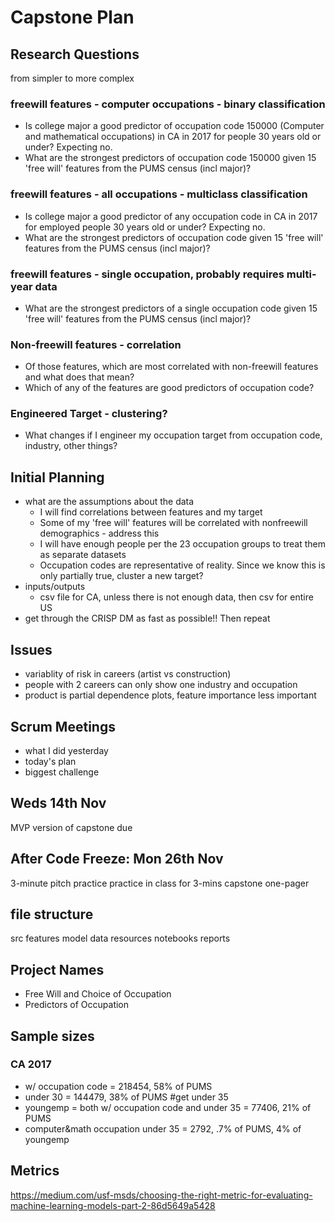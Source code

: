 # Capstone Plan

## Research Questions
from simpler to more complex
### freewill features - computer occupations - binary classification
* Is college major a good predictor of occupation code 150000 (Computer and mathematical occupations) in CA in 2017 for people 30 years old or under? Expecting no. 
* What are the strongest predictors of occupation code 150000 given 15 'free will' features from the PUMS census (incl major)?
### freewill features - all occupations - multiclass classification
* Is college major a good predictor of any occupation code in CA in 2017 for employed people 30 years old or under? Expecting no.
* What are the strongest predictors of occupation code given 15 'free will' features from the PUMS census (incl major)?
### freewill features - single occupation, probably requires multi-year data
* What are the strongest predictors of a single occupation code given 15 'free will' features from the PUMS census (incl major)?
### Non-freewill features - correlation
* Of those features, which are most correlated with non-freewill features and what does that mean?
* Which of any of the features are good predictors of occupation code?
### Engineered Target - clustering?
* What changes if I engineer my occupation target from occupation code, industry, other things?

## Initial Planning
- what are the assumptions about the data
    * I will find correlations between features and my target
    * Some of my 'free will' features will be correlated with nonfreewill demographics - address this
    * I will have enough people per the 23 occupation groups to treat them as separate datasets
    * Occupation codes are representative of reality. Since we know this is only partially true, cluster a new target?
- inputs/outputs
    * csv file for CA, unless there is not enough data, then csv for entire US
- get through the CRISP DM as fast as possible!! Then repeat

## Issues
* variablity of risk in careers (artist vs construction)
* people with 2 careers can only show one industry and occupation
* product is partial dependence plots, feature importance less important


## Scrum Meetings
* what I did yesterday
* today's plan
* biggest challenge

## Weds 14th Nov
MVP version of capstone due


## After Code Freeze: Mon 26th Nov
3-minute pitch practice
practice in class for 3-mins
capstone one-pager


## file structure
src
    features
    model
data
resources
notebooks
reports

## Project Names

* Free Will and Choice of Occupation
* Predictors of Occupation

## Sample sizes
### CA 2017
* w/ occupation code = 218454, 58% of PUMS
* under 30 = 144479, 38% of PUMS #get under 35
* youngemp = both w/ occupation code and under 35 = 77406, 21% of PUMS
* computer&math occupation under 35 = 2792, .7% of PUMS, 4% of youngemp

## Metrics
https://medium.com/usf-msds/choosing-the-right-metric-for-evaluating-machine-learning-models-part-2-86d5649a5428
